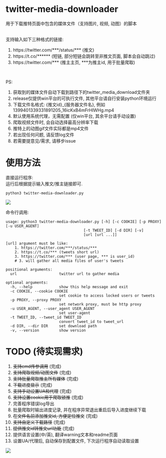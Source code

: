 # twitter-media-downloader
用于下载推特页面中包含的媒体文件（支持图片, 视频, 动图）的脚本  
<br/>

支持输入如下三种格式的链接:
1. https://<span></span>twitter.com/\*\*\*/status/\*\*\* (推文)  
2. https://<span></span>t.co/****** (短链, 部分短链会跳转至非推文页面, 脚本会自动跳过)  
3. https://<span></span>twitter.com/\*\*\* (推主主页, \*\*\*为推主id, 用于批量爬取)  
<br/>

PS:    
1. 获取到的媒体文件自动下载到路径下的twitter_media_download文件夹  
2. release仅提供win平台的可执行文件, 其他平台请自行安装python环境运行
4. 下载文件名格式: {推文id}_{服务器文件名}, 例如1399401339331891205_16icKxB4mFrHlWHg.mp4
5. 默认使用系统代理，无需配置 (仅win平台, 其余平台请手动设置)
6. 爬取视频文件时, 会自动选择最高分辨率下载
7. 推特上的动图gif文件实际都是mp4文件
8. 若出现任何问题, 请反馈log文件
9. 若需要提意见/需求, 请移步issue

# 使用方法

直接运行程序:  
运行后根据提示输入推文/推主链接即可.

    python3 twitter-media-downloader.py

<img src="https://i.loli.net/2020/08/13/wvPBc4mgVy9aCxo.png" ></a>

命令行调用:

    usage: python3 twitter-media-downloader.py [-h] [-c COOKIE] [-p PROXY] [-u USER_AGENT]
                                       [-t TWEET_ID] [-d DIR] [-v]
                                       [url [url ...]]

    [url] argument must be like:
        1. https://twitter.com/***/status/***
        2. https://t.co/*** (tweets short url)
        3. https://twitter.com/*** (user page, *** is user_id)
        # 3. will gather all media files of user's tweets

    positional arguments:
      url                   twitter url to gather media

    optional arguments:
      -h, --help            show this help message and exit
      -c COOKIE, --cookie COOKIE
                            set cookie to access locked users or tweets
      -p PROXY, --proxy PROXY
                            set network proxy, must be http proxy
      -u USER_AGENT, --user_agent USER_AGENT
                            set user-agent
      -t TWEET_ID, --tweet_id TWEET_ID
                            convert tweet_id to tweet_url
      -d DIR, --dir DIR     set download path
      -v, --version         show version


# TODO (待实现需求)  
1. ~~支持cmd传参调用~~ (完成)
2. ~~支持爬取视频/动图文件~~ (完成)
3. ~~支持批量爬取推主所有媒体~~ (完成)
4. ~~下载进度显示~~ (完成)
6. ~~支持手动设置UA和代理~~ (完成)
7. ~~支持设置cookie用于爬取锁推~~ (完成)
8. 完善程序错误log导出
9. 批量爬取时输出进度记录, 并在程序异常退出重启后导入进度继续下载
10. ~~在文件名前添加推文id, 方便定位推文~~ (完成)
11. ~~支持自定义下载路径~~ (完成)
12. ~~提供推文id转推文url功能~~ (完成)
13. 提供语言设置(中/英), 翻译warning文本和readme页面
14. 设置UA/代理后, 自动保存到配置文件, 下次运行程序自动读取设置

<img src="https://pic.rmb.bdstatic.com/bjh/e7bb8983c155712b6175e99f9f66ff35.png">
